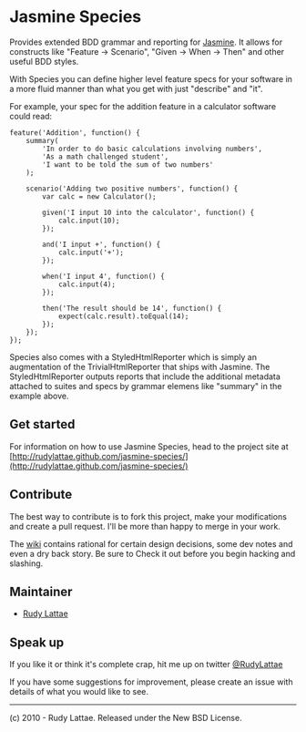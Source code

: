 # Jasmine Species

Provides extended BDD grammar and reporting for [Jasmine](http://pivotal.github.com/jasmine). 
It allows for constructs like "Feature -> Scenario", "Given -> When -> Then" and other useful BDD styles.

With Species you can define higher level feature specs for your software in a more
fluid manner than what you get with just "describe" and "it". 

For example, your spec for the addition feature in a calculator software could read:

    feature('Addition', function() {
        summary(
            'In order to do basic calculations involving numbers',
            'As a math challenged student',
            'I want to be told the sum of two numbers'
        );
        
        scenario('Adding two positive numbers', function() {
            var calc = new Calculator();
            
            given('I input 10 into the calculator', function() {
                calc.input(10);
            });
            
            and('I input +', function() {
                calc.input('+');
            });
            
            when('I input 4', function() {
                calc.input(4);
            });
            
            then('The result should be 14', function() {
                expect(calc.result).toEqual(14);
            });
        });
    });

Species also comes with a StyledHtmlReporter which is simply an augmentation of the 
TrivialHtmlReporter that ships with Jasmine. The StyledHtmlReporter outputs reports that
include the additional metadata attached to suites and specs by grammar elemens like "summary"
in the example above.
    
## Get started

For information on how to use Jasmine Species, head to the project site at 
[http://rudylattae.github.com/jasmine-species/](http://rudylattae.github.com/jasmine-species/)


## Contribute

The best way to contribute is to fork this project, make your modifications and 
create a pull request. I'll be more than happy to merge in your work.

The [wiki](https://github.com/rudylattae/jasmine-species/wiki) contains rational 
for certain design decisions, some dev notes and even a dry back story. 
Be sure to Check it out before you begin hacking and slashing.


## Maintainer

* [Rudy Lattae](http://bitorb.com)


## Speak up

If you like it or think it's complete crap, hit me up on twitter 
[@RudyLattae](http://twitter.com/RudyLattae)

If you have some suggestions for improvement, please create an issue with details 
of what you would like to see.

-----

(c) 2010 - Rudy Lattae. Released under the New BSD License.